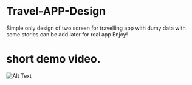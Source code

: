 # Travel-APP-Design


Simple only design of two screen for travelling app with dumy data with some stories can be add later for real app
Enjoy!

# short demo video.

![Alt Text](https://gifs.com/gif/dfdsf-ANZgY1)
